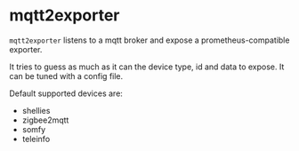 # mqtt2exporter

```mqtt2exporter``` listens to a mqtt broker and expose a prometheus-compatible exporter.

It tries to guess as much as it can the device type, id and data to expose. It can be tuned with a config file.

Default supported devices are:
- shellies
- zigbee2mqtt
- somfy
- teleinfo